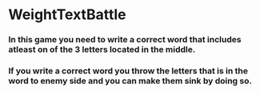 # WeightTextBattle

### In this game you need to write a correct word that includes atleast on of the 3 letters located in the middle.
### If you write a correct word you throw the letters that is in the word to enemy side and you can make them sink by doing so.
